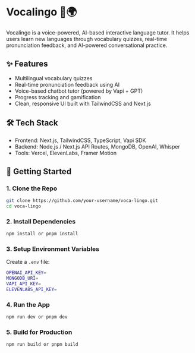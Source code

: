 # Vocalingo 🎤🌍

Vocalingo is a voice-powered, AI-based interactive language tutor. It helps users learn new languages through vocabulary quizzes, real-time pronunciation feedback, and AI-powered conversational practice.

## ✨ Features

- Multilingual vocabulary quizzes
- Real-time pronunciation feedback using AI
- Voice-based chatbot tutor (powered by Vapi + GPT)
- Progress tracking and gamification
- Clean, responsive UI built with TailwindCSS and Next.js

## 🛠 Tech Stack

- Frontend: Next.js, TailwindCSS, TypeScript, Vapi SDK
- Backend: Node.js / Next.js API Routes, MongoDB, OpenAI, Whisper
- Tools: Vercel, ElevenLabs, Framer Motion

## 🚀 Getting Started

### 1. Clone the Repo

```bash
git clone https://github.com/your-username/voca-lingo.git
cd voca-lingo
```

### 2. Install Dependencies

```bash
npm install or pnpm install
```

### 3. Setup Environment Variables

Create a ```.env``` file:

```bash
OPENAI_API_KEY=
MONGODB_URI=
VAPI_API_KEY=
ELEVENLABS_API_KEY=
```

### 4. Run the App

```bash
npm run dev or pnpm dev
```

### 5. Build for Production

```bash
npm run build or pnpm build
```
